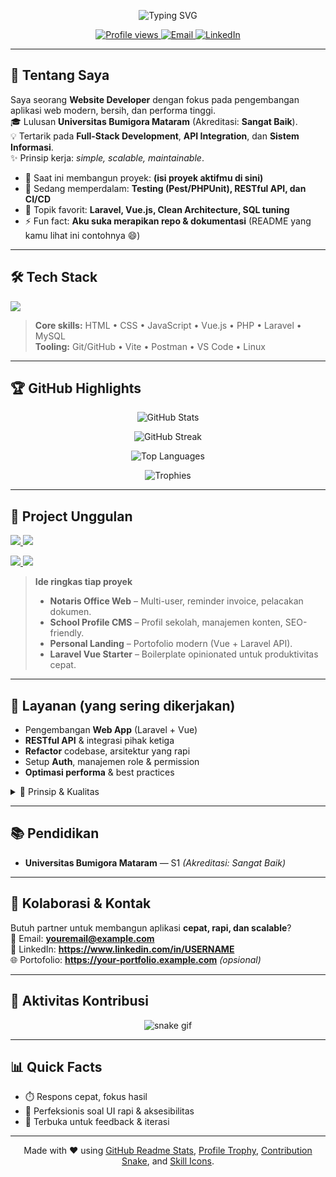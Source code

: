 <!-- Header & Banner -->
<p align="center">
  <img src="https://readme-typing-svg.demolab.com?font=Inter&weight=700&size=28&pause=1000&center=true&vCenter=true&width=800&lines=Hello%2C+Thankyou+For+Visiting+My+Profile;My+Name+Is+Ngurah%2C+I'm+a+Website+Developer" alt="Typing SVG" />
</p>


<p align="center">
  <a href="https://github.com/USERNAME">
    <img src="https://komarev.com/ghpvc/?username=USERNAME&style=for-the-badge&label=PROFILE+VIEWS" alt="Profile views" />
  </a>
  <a href="mailto:ngurah647@gmail.com">
    <img src="https://img.shields.io/badge/Email-Contact%20Me-red?style=for-the-badge&logo=gmail&logoColor=white" alt="Email" />
  </a>
   <a href="https://www.linkedin.com/in/i-gusti-ngurah-putra-pratama-9bb41b2b0?utm_source=share_via&utm_content=profile&utm_medium=member_android">
    <img src="https://img.shields.io/badge/LinkedIn-Connect-blue?style=for-the-badge&logo=linkedin" alt="LinkedIn" />
  </a>
</p>

---

## 👋 Tentang Saya
Saya seorang **Website Developer** dengan fokus pada pengembangan aplikasi web modern, bersih, dan performa tinggi.  
🎓 Lulusan **Universitas Bumigora Mataram** (Akreditasi: **Sangat Baik**).  
💡 Tertarik pada **Full-Stack Development**, **API Integration**, dan **Sistem Informasi**.  
✨ Prinsip kerja: *simple, scalable, maintainable*.

- 🔭 Saat ini membangun proyek: **(isi proyek aktifmu di sini)**  
- 🌱 Sedang memperdalam: **Testing (Pest/PHPUnit), RESTful API, dan CI/CD**  
- 💬 Topik favorit: **Laravel, Vue.js, Clean Architecture, SQL tuning**  
- ⚡ Fun fact: **Aku suka merapikan repo & dokumentasi** (README yang kamu lihat ini contohnya 😄)

---

## 🛠️ Tech Stack
<p>
  <img src="https://skillicons.dev/icons?i=html,css,js,vue,php,laravel,bootstrap,tailwind,git,github,mysql,vite,postman,vscode,linux" />
</p>

> **Core skills:** HTML • CSS • JavaScript • Vue.js • PHP • Laravel • MySQL  
> **Tooling:** Git/GitHub • Vite • Postman • VS Code • Linux

---

## 🏆 GitHub Highlights
<p align="center">
  <img src="https://github-readme-stats.vercel.app/api?username=USERNAME&show_icons=true&theme=tokyonight&hide_title=false&rank_icon=github" alt="GitHub Stats" />
</p>

<p align="center">
  <img src="https://github-readme-streak-stats.herokuapp.com/?user=USERNAME&theme=tokyonight" alt="GitHub Streak" />
</p>

<p align="center">
  <img src="https://github-readme-stats.vercel.app/api/top-langs/?username=USERNAME&layout=compact&theme=tokyonight" alt="Top Languages" />
</p>

<p align="center">
  <img src="https://github-profile-trophy.vercel.app/?username=USERNAME&theme=onedark&no-frame=true&row=1&column=6" alt="Trophies" />
</p>

---

## 🚀 Project Unggulan
<!-- Tips: gunakan pin card untuk 2–4 repo terbaik -->
<p align="left">
  <a href="https://github.com/USERNAME/notaris-office-web">
    <img src="https://github-readme-stats.vercel.app/api/pin/?username=USERNAME&repo=notaris-office-web&theme=tokyonight" />
  </a>
  <a href="https://github.com/USERNAME/school-profile-cms">
    <img src="https://github-readme-stats.vercel.app/api/pin/?username=USERNAME&repo=school-profile-cms&theme=tokyonight" />
  </a>
</p>

<p align="left">
  <a href="https://github.com/USERNAME/personal-landing-vue-laravel">
    <img src="https://github-readme-stats.vercel.app/api/pin/?username=USERNAME&repo=personal-landing-vue-laravel&theme=tokyonight" />
  </a>
  <a href="https://github.com/USERNAME/laravel-vue-starter">
    <img src="https://github-readme-stats.vercel.app/api/pin/?username=USERNAME&repo=laravel-vue-starter&theme=tokyonight" />
  </a>
</p>

> **Ide ringkas tiap proyek**  
> - **Notaris Office Web** – Multi-user, reminder invoice, pelacakan dokumen.  
> - **School Profile CMS** – Profil sekolah, manajemen konten, SEO-friendly.  
> - **Personal Landing** – Portofolio modern (Vue + Laravel API).  
> - **Laravel Vue Starter** – Boilerplate opinionated untuk produktivitas cepat.

---

## 💼 Layanan (yang sering dikerjakan)
- Pengembangan **Web App** (Laravel + Vue)
- **RESTful API** & integrasi pihak ketiga
- **Refactor** codebase, arsitektur yang rapi
- Setup **Auth**, manajemen role & permission
- **Optimasi performa** & best practices

<details>
<summary>📐 Prinsip & Kualitas</summary>

- Clean Architecture • SOLID • DRY  
- Konvensi penamaan konsisten  
- Dokumentasi & commit message yang jelas  
- Review & testing minimum untuk fitur kritis  
</details>

---

## 📚 Pendidikan
- **Universitas Bumigora Mataram** — S1 *(Akreditasi: Sangat Baik)*

---

## 🤝 Kolaborasi & Kontak
Butuh partner untuk membangun aplikasi **cepat, rapi, dan scalable**?  
📩 Email: **youremail@example.com**  
🔗 LinkedIn: **https://www.linkedin.com/in/USERNAME**  
🌐 Portofolio: **https://your-portfolio.example.com** *(opsional)*

---

## 🐍 Aktivitas Kontribusi
<!-- Opsional: butuh GitHub Actions "snake" untuk merender SVG ini pada repo profil -->
<p align="center">
  <img src="https://raw.githubusercontent.com/USERNAME/USERNAME/output/github-contribution-grid-snake.svg" alt="snake gif" />
</p>

---

## 📊 Quick Facts
- ⏱️ Respons cepat, fokus hasil
- 🧹 Perfeksionis soal UI rapi & aksesibilitas
- 🔄 Terbuka untuk feedback & iterasi

---

<!-- Footer kecil -->
<p align="center">
  Made with ❤️ using <a href="https://github.com/anuraghazra/github-readme-stats">GitHub Readme Stats</a>, 
  <a href="https://github.com/ryo-ma/github-profile-trophy">Profile Trophy</a>, 
  <a href="https://github.com/Platane/snk">Contribution Snake</a>, 
  and <a href="https://skillicons.dev">Skill Icons</a>.
</p>
